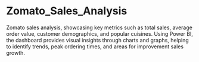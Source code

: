 # Zomato_Sales_Analysis
 Zomato sales analysis, showcasing key metrics such as total sales, average order value, customer demographics, and popular cuisines. Using Power BI, the dashboard provides visual insights through charts and graphs, helping to identify trends, peak ordering times, and areas for improvement sales growth.
